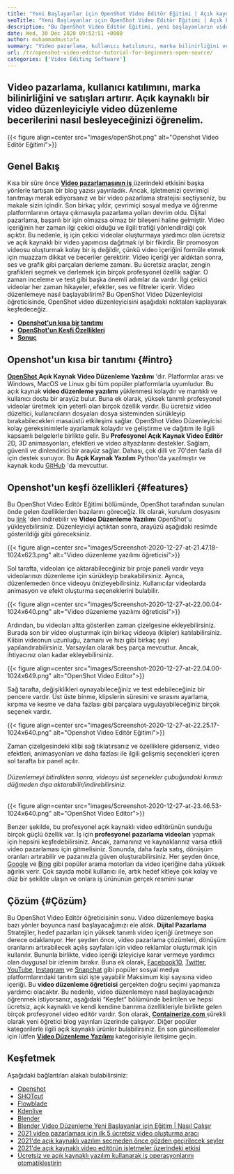 ```yaml
---
title: "Yeni Başlayanlar için OpenShot Video Editör Eğitimi | Açık kaynak" 
seoTitle: "Yeni Başlayanlar için OpenShot Video Editör Eğitimi | Açık kaynak" 
description: "Bu OpenShot Video Editör Eğitimi, yeni başlayanların video düzenlemeye başlaması içindir. 3D animasyonlar ve daha fazlası gibi özellikler sunan modaya uygun bir video editörüdür." 
date: Wed, 30 Dec 2020 09:52:51 +0000
author: muhammadmustafa
summary: "Video pazarlama, kullanıcı katılımını, marka bilinirliğini ve satışları artırır. Açık kaynaklı bir video düzenleyiciyle video düzenleme becerilerini nasıl besleyeceğinizi öğrenelim." 
url: /tr/openshot-video-editor-tutorial-for-beginners-open-source/
categories: ['Video Editing Software']
---
```


## Video pazarlama, kullanıcı katılımını, marka bilinirliğini ve satışları artırır. Açık kaynaklı bir video düzenleyiciyle video düzenleme becerilerini nasıl besleyeceğinizi öğrenelim.

{{< figure align=center src="images/openShot.png" alt="Openshot Video Editör Eğitimi">}}


## Genel Bakış
Kısa bir süre önce [  **Video pazarlamasının iş**  ][1] üzerindeki etkisini başka yönlerle tartışan bir blog yazısı yayınladık. Ancak, işletmenizi çevrimiçi tanıtmayı merak ediyorsanız ve bir video pazarlama stratejisi seçtiyseniz, bu makale sizin içindir. Son birkaç yıldır, çevrimiçi sosyal medya ve öğrenme platformlarının ortaya çıkmasıyla pazarlama yolları devrim oldu. Dijital pazarlama, başarılı bir işin olmazsa olmaz bir bileşeni haline gelmiştir. Video içeriğinin her zaman ilgi çekici olduğu ve ilgili trafiği yönlendirdiği çok açıktır. Bu nedenle, iş için çekici videolar oluşturmaya yardımcı olan ücretsiz ve açık kaynaklı bir video yapımcısı dağıtmak iyi bir fikirdir.
Bir promosyon videosu oluşturmak kolay bir iş değildir, çünkü video içeriğini formüle etmek için muazzam dikkat ve beceriler gerektirir. Video içeriği yer aldıktan sonra, ses ve grafik gibi parçaları derleme zamanı. Bu ücretsiz araçlar, zengin grafikleri seçmek ve derlemek için birçok profesyonel özellik sağlar. O zaman inceleme ve test gibi başka önemli adımlar da vardır. İlgi çekici videolar her zaman hikayeler, efektler, ses ve filtreler içerir. Video düzenlemeye nasıl başlayabilirim? Bu OpenShot Video Düzenleyicisi öğreticisinde, OpenShot video düzenleyicisini aşağıdaki noktaları kaplayarak keşfedeceğiz.
*  **[Openshot'un kısa bir tanıtımı][2]**  
*  **[OpenShot'un Keşfi Özellikleri][3]**  
*  **[Sonuç][4]**  

## Openshot'un kısa bir tanıtımı {#intro}

[  **OpenShot** ][5]  **Açık Kaynak Video Düzenleme Yazılımı**  'dır. Platformlar arası ve Windows, MacOS ve Linux gibi tüm popüler platformlarla uyumludur. Bu açık kaynak **video düzenleme yazılımı**  yüklenmesi kolaydır ve mantıklı ve kullanıcı dostu bir arayüz bulur. Buna ek olarak, yüksek tanımlı profesyonel videolar üretmek için yeterli olan birçok özellik vardır. Bu ücretsiz video düzeltici, kullanıcıların dosyaları dosya sisteminden sürükleyip bırakabilecekleri masaüstü etkileşimi sağlar. OpenShot Video Düzenleyicisi kolay gereksinimlerle ayarlamak kolaydır ve geliştirme ve dağıtım ile ilgili kapsamlı belgelerle birlikte gelir.
Bu  **Profesyonel Açık Kaynak Video Editör** 2D, 3D animasyonları, efektleri ve video altyazılarını destekler. Sağlam, güvenli ve dinlendirici bir arayüz sağlar. Dahası, çok dilli ve 70'den fazla dil için destek sunuyor. Bu **Açık Kaynak Yazılım**  Python'da yazılmıştır ve kaynak kodu [GitHub][6] 'da mevcuttur.

## Openshot'un keşfi özellikleri {#features}

Bu OpenShot Video Editör Eğitimi bölümünde, OpenShot tarafından sunulan önde gelen özelliklerden bazılarını göreceğiz. İlk olarak, kurulum dosyasını bu [link][7] 'den indirebilir ve  **Video Düzenleme Yazılımı**  OpenShot'u yükleyebilirsiniz.
Düzenleyiciyi açtıktan sonra, arayüzü aşağıdaki resimde gösterildiği gibi göreceksiniz.

{{< figure align=center src="images/Screenshot-2020-12-27-at-21.47.18-1024x623.png" alt="Video düzenleme yazılımı öğreticisi">}}

Sol tarafta, videoları içe aktarabileceğiniz bir proje paneli vardır veya videolarınızı düzenleme için sürükleyip bırakabilirsiniz. Ayrıca, düzenlemeden önce videoyu önizleyebilirsiniz. Kullanıcılar videolarda animasyon ve efekt oluşturma seçeneklerini bulabilir.

{{< figure align=center src="images/Screenshot-2020-12-27-at-22.00.04-1024x640.png" alt="Video düzenleme yazılımı öğreticisi">}}

Ardından, bu videoları altta gösterilen zaman çizelgesine ekleyebilirsiniz. Burada son bir video oluşturmak için birkaç videoya (klipler) katılabilirsiniz. Klibin videonun uzunluğu, zamanı ve hızı gibi birkaç şeyi yapılandırabilirsiniz. Varsayılan olarak beş parça mevcuttur. Ancak, ihtiyacınız olan kadar ekleyebilirsiniz.

{{< figure align=center src="images/Screenshot-2020-12-27-at-22.04.00-1024x649.png" alt="OpenShot Video Editor">}}

Sağ tarafta, değişiklikleri oynayabileceğiniz ve test edebileceğiniz bir pencere vardır. Üst üste binme, klipslerin süresini ve sırasını ayarlama, kırpma ve kesme ve daha fazlası gibi parçalara uygulayabileceğiniz birçok seçenek vardır.

{{< figure align=center src="images/Screenshot-2020-12-27-at-22.25.17-1024x640.png" alt="Openshot Video Editör Eğitimi">}}

Zaman çizelgesindeki klibi sağ tıklatırsanız ve özelliklere giderseniz, video efektleri, animasyonları ve daha fazlası ile ilgili gelişmiş seçenekleri içeren sol tarafta bir panel açılır.

###### Düzenlemeyi bitirdikten sonra, videoyu üst seçenekler çubuğundaki kırmızı düğmeden dışa aktarabilir/indirebilirsiniz.

{{< figure align=center src="images/Screenshot-2020-12-27-at-23.46.53-1024x640.png" alt="OpenShot Video Editor">}}

Benzer şekilde, bu profesyonel açık kaynaklı video editörünün sunduğu birçok güçlü özellik var. İş için  **profesyonel pazarlama videoları**  yapmak için hepsini keşfedebilirsiniz. Ancak, zamanınız ve kaynaklarınız varsa etkili video pazarlaması için gitmelisiniz. Sonunda, daha fazla satış, dönüşüm oranları artırabilir ve pazarınızla güven oluşturabilirsiniz. Her şeyden önce, [Google][8] ve [Bing][9] gibi popüler arama motorları da video içeriğine daha yüksek ağırlık verir. Çok sayıda mobil kullanıcı ile, artık hedef kitleye çok kolay ve düz bir şekilde ulaşın ve onlara iş ürününün gerçek resmini sunar

## Çözüm {#Çözüm}

Bu OpenShot Video Editör öğreticisinin sonu. Video düzenlemeye başka bazı yönler boyunca nasıl başlayacağımızı ele aldık.  **Dijital Pazarlama** Stratejiler, hedef pazarları için yüksek tanımlı video içeriği üretmeye son derece odaklanıyor. Her şeyden önce, video pazarlama çözümleri, dönüşüm oranlarını artırabilecek açılış sayfaları için video reklamlar oluşturmak için kullanılır. Bununla birlikte, video içeriği izleyiciye karar vermeye yardımcı olan duygusal bir izlenim bırakır. Buna ek olarak, [Facebook][10][10], [Twitter][11], [YouTube][12], [Instagram][13] ve [Snapchat][14] gibi popüler sosyal medya platformlarındaki tanıtım sizi işte yayabilir Maksimum kişi sayısına video içeriği. Bu **video düzenleme öğreticisi**  gerçekten doğru seçimi yapmanıza yardımcı olacaktır. Bu nedenle, video düzenlemeye nasıl başlayacağınızı öğrenmek istiyorsanız, aşağıdaki “Keşfet” bölümünde belirtilen ve hepsi ücretsiz, açık kaynaklı ve kendi kendine barınma özellikleriyle birlikte gelen birçok profesyonel video editör vardır.
Son olarak, [  **Containerize.com** ][15] sürekli olarak yeni öğretici blog yayınları üzerinde çalışıyor. Diğer popüler kategorilerle ilgili açık kaynaklı ürünler bulabilirsiniz. En son güncellemeler için lütfen **[Video Düzenleme Yazılımı][16]**  kategorisiyle iletişime geçin.

## Keşfetmek
Aşağıdaki bağlantıları alakalı bulabilirsiniz:
  * [Openshot][5]
  * [SHOTcut][17]
  * [Flowblade][18]
  * [Kdenlive][19]
  * [Blender][20]
  * [Blender Video Düzenleme Yeni Başlayanlar için Eğitim | Nasıl Çalışır][21]
  * [2021 video pazarlaması için ilk 5 ücretsiz video oluşturma aracı][22]
  * [2021'de açık kaynaklı yazılım seçmeden önce gözden geçirilecek şeyler][23]
  * [2021'de açık kaynaklı video editörün işletmeler üzerindeki etkisi][1]
  * [Ücretsiz ve açık kaynaklı yazılım kullanarak iş operasyonlarını otomatikleştirin][24]



 [1]: https://blog.containerize.com/video-editing-software/how-video-editing-software-improves-business-video-marketing/
 [2]: #intro
 [3]: #features
 [4]: #Conclusion
 [5]: https://products.containerize.com/video-editing-software/openshot
 [6]: https://github.com/OpenShot/openshot-qt
 [7]: https://www.openshot.org/download/
 [8]: https://www.google.com/
 [9]: https://www.bing.com/
 [10]: https://www.facebook.com/
 [11]: https://twitter.com/home
 [12]: https://www.youtube.com/
 [13]: http://instagram.com
 [14]: https://www.snapchat.com/
 [15]: https://www.containerize.com/
 [16]: https://products.containerize.com/video-editing-software
 [17]: https://products.containerize.com/video-editing-software/shotcut
 [18]: https://products.containerize.com/video-editing-software/flowblade
 [19]: https://products.containerize.com/video-editing-software/kdenlive
 [20]: https://products.containerize.com/video-editing-software/blender
 [21]: https://blog.containerize.com/video-editing-software/blender-video-editing-tutorial-for-beginners/
 [22]: https://blog.containerize.com/video-editing-software/top-5-open-source-video-editor-software-for-video-marketing/
 [23]: https://blog.containerize.com/cmdb-software/things-to-review-before-opting-open-source-software-in-2021/
 [24]: https://blog.containerize.com/blogging/automate-business-operations-using-open-source-software/
